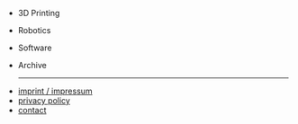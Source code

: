* 3D Printing
* Robotics
* Software

* Archive

  ----------------------------------------
  
- [imprint / impressum](imprint.md)
- [privacy policy](privacy.md)
- [contact](contact.md)
